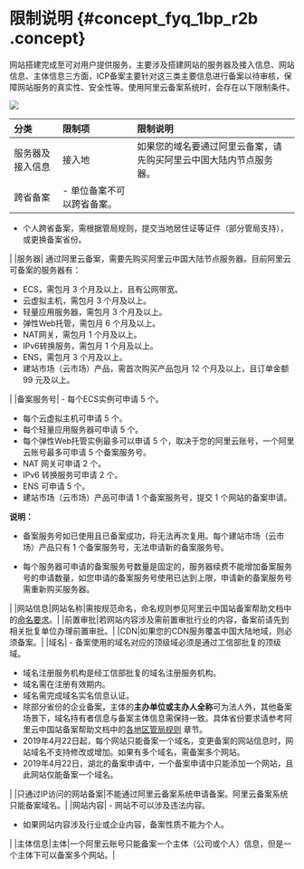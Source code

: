 # 限制说明 {#concept_fyq_1bp_r2b .concept}

网站搭建完成至可对用户提供服务，主要涉及搭建网站的服务器及接入信息、网站信息、主体信息三方面，ICP备案主要针对这三类主要信息进行备案以待审核，保障网站服务的真实性、安全性等。使用阿里云备案系统时，会存在以下限制条件。

![](http://static-aliyun-doc.oss-cn-hangzhou.aliyuncs.com/assets/img/14146/155704090541699_zh-CN.png)

|分类|限制项|限制说明|
|:-|:--|:---|
|服务器及接入信息|接入地|如果您的域名要通过阿里云备案，请先购买阿里云中国大陆内节点服务器。|
|跨省备案| -   单位备案不可以跨省备案。
-   个人跨省备案，需根据管局规则，提交当地居住证等证件（部分管局支持），或更换备案省份。

 |
|服务器| 通过阿里云备案，需要先购买阿里云中国大陆节点服务器。目前阿里云可备案的服务器有：

 -   ECS，需包月 3 个月及以上，且有公网带宽。
-   云虚拟主机，需包月 3 个月及以上。
-   轻量应用服务器，需包月 3 个月及以上。
-   弹性Web托管，需包月 6 个月及以上。
-   NAT网关，需包月 1 个月及以上。
-   IPv6转换服务，需包月 1 个月及以上。
-   ENS，需包月 3 个月及以上。
-   建站市场（云市场）产品，需首次购买产品包月 12 个月及以上，且订单金额 99 元及以上。

 |
|备案服务号| -   每个ECS实例可申请 5 个。
-   每个云虚拟主机可申请 5 个。
-   每个轻量应用服务器可申请 5 个。
-   每个弹性Web托管实例最多可以申请 5 个，取决于您的阿里云账号，一个阿里云账号最多可申请 5 个备案服务号。
-   NAT 网关可申请 2 个。
-   IPv6 转换服务可申请 2 个。
-   ENS 可申请 5 个。
-   建站市场（云市场）产品可申请 1 个备案服务号，提交 1 个网站的备案申请。

 **说明：** 

-   备案服务号如已使用且已备案成功，将无法再次复用。每个建站市场（云市场）产品只有 1 个备案服务号，无法申请新的备案服务号。

-   每个服务器可申请的备案服务号数量是固定的，服务器续费不能增加备案服务号的申请数量，如您申请的备案服务号使用已达到上限，申请新的备案服务号需重新购买服务器。

 |
|网站信息|网站名称|需按规范命名，命名规则参见阿里云中国站备案帮助文档中的[命名要求](https://help.aliyun.com/knowledge_detail/36948.html)。|
|前置审批|若网站内容涉及需前置审批行业的内容，备案前请先到相关批复单位办理前置审批。|
|CDN|如果您的CDN服务覆盖中国大陆地域，则必须备案。|
|域名| -   备案使用的域名对应的顶级域必须是通过工信部批复的顶级域。
-   域名注册服务机构是经工信部批复的域名注册服务机构。
-   域名需在注册有效期内。
-   域名需完成域名实名信息认证。
-   除部分省份的企业备案，主体的**主办单位或主办人全称**可为法人外，其他备案场景下，域名持有者信息与备案主体信息需保持一致。具体省份要求请参考阿里云中国站备案帮助文档中的[各地区管局规则](https://help.aliyun.com/knowledge_detail/50270.html) 章节。
-   2019年4月22日起，每个网站只能备案一个域名，变更备案的网站信息时，网站域名不支持修改或增加。如果有多个域名，需备案多个网站。
-   2019年4月22日，湖北的备案申请中，一个备案申请中只能添加一个网站，且此网站仅能备案一个域名。

 |
|只通过IP访问的网站备案|不能通过阿里云备案系统申请备案。阿里云备案系统只能备案域名。|
|网站内容| -   网站不可以涉及违法内容。
-   如果网站内容涉及行业或企业内容，备案性质不能为个人。

 |
|主体信息|主体|一个阿里云账号只能备案一个主体（公司或个人）信息，但是一个主体下可以备案多个网站。|

